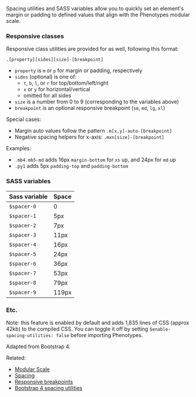 Spacing utilities and SASS variables allow you to quickly set an element's margin or padding to defined values that align with the Phenotypes modular scale.

### Responsive classes

Responsive class utilities are provided for as well, following this format:

```
.[property][sides][size]-[breakpoint]
```

* `property` is `m` or `p` for margin or padding, respectively
* `sides` (optional) is one of:
	* `t`, `b`, `l`, or `r` for top/bottom/left/right
	* `x` or `y` for horizontal/vertical
	* omitted for all sides
* `size` is a number from 0 to 9 (corresponding to the variables above)
* `breakpoint` is an optional responsive breakpoint (`sm`, `md`, `lg`, `xl`)

Special cases:

* Margin auto values follow the pattern `.m[x,y]-auto-[breakpoint]`
* Negative spacing helpers for x-axis: `.mxn[size]-[breakpoint]`

Examples:

* `.mb4.mb5-md` adds 16px `margin-bottom` for `xs` up, and 24px for `md` up
* `.py1` adds 5px `padding-top` and `padding-bottom`


### SASS variables

| Sass variable | Space |
| -------- | ----- |
| `$spacer-0` | 0 |
| `$spacer-1` | 5px |
| `$spacer-2` | 7px |
| `$spacer-3` | 11px |
| `$spacer-4` | 16px |
| `$spacer-5` | 24px |
| `$spacer-6` | 36px |
| `$spacer-7` | 53px |
| `$spacer-8` | 79px |
| `$spacer-9` | 119px |


### Etc.

Note: this feature is enabled by default and adds 1,835 lines of CSS (approx 42kb) to the compiled CSS. You can toggle it off by setting `$enable-spacing-utilities: false` before importing Phenotypes.

Adapted from Bootstrap 4.

Related:

* [Modular Scale](/docs/modular-scale/)
* [Spacing](/docs/spacing/)
* [Responsive breakpoints](/docs/layout/#responsive-breakpoints)
* [Bootstrap 4 spacing utilities](https://v4-alpha.getbootstrap.com/utilities/spacing/)
